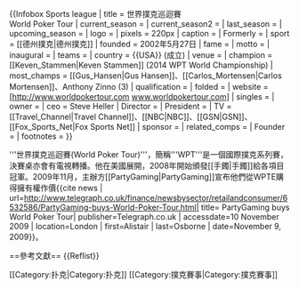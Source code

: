 {{Infobox Sports league
| title           = 世界撲克巡迴賽<br>World Poker Tour
| current_season  = 
| current_season2 = 
| last_season     = 
| upcoming_season = 
| logo            =
| pixels          = 220px
| caption         = 
| Formerly        = 
| sport           = [[德州撲克|德州撲克]]
| founded         = 2002年5月27日
| fame            = 
| motto           = 
| inaugural       = 
| teams           = 
| country         = {{USA}} (成立)
| venue           = 
| champion        = [[Keven_Stammen|Keven Stammen]] (2014 WPT World Championship)
| most_champs     = [[Gus_Hansen|Gus Hansen]]、[[Carlos_Mortensen|Carlos Mortensen]]、Anthony Zinno (3)
| qualification   = 
| folded          = 
| website         = [http://www.worldpokertour.com www.worldpokertour.com]
| singles         = 
| owner           = 
| ceo             = Steve Heller
| Director        = 
| President       =
| TV              = [[Travel_Channel|Travel Channel]]、[[NBC|NBC]]、[[GSN|GSN]]、[[Fox_Sports_Net|Fox Sports Net]]
| sponsor         = 
| related_comps   = 
| Founder         = 
| footnotes       =
}}

 '''世界撲克巡迴賽(World Poker Tour)'''，簡稱'''WPT'''是一個國際撲克系列賽，決賽桌亦會有電視轉播。他在美國展開，2008年開始頒發[[手鐲|手鐲]]給各項目冠軍。2009年11月，主辦方[[PartyGaming|PartyGaming]]宣布他們從WPTE購得擁有權作價<ref name="Telegraph">{{cite news | url=http://www.telegraph.co.uk/finance/newsbysector/retailandconsumer/6532586/PartyGaming-buys-World-Poker-Tour.html| title= PartyGaming buys World Poker Tour| publisher=Telegraph.co.uk | accessdate=10 November 2009 | location=London | first=Alistair | last=Osborne | date=November 9, 2009}}</ref>。

==參考文獻==
{{Reflist}}

[[Category:扑克|Category:扑克]]
[[Category:撲克賽事|Category:撲克賽事]]